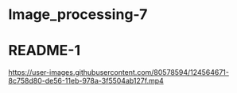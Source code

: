 # Image_processing-7

# README-1
https://user-images.githubusercontent.com/80578594/124564671-8c758d80-de56-11eb-978a-3f5504ab127f.mp4
